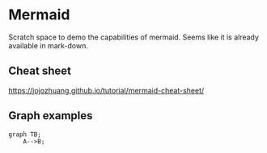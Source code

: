 # Mermaid

Scratch space to demo the capabilities of mermaid. Seems like it is already available in mark-down.

## Cheat sheet

<https://jojozhuang.github.io/tutorial/mermaid-cheat-sheet/>

## Graph examples

``` mermaid
graph TB;
    A-->B;
```
